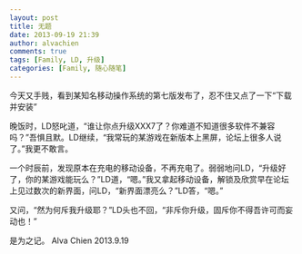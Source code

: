 ```yaml
---
layout: post
title: 无题
date: 2013-09-19 21:39
author: alvachien
comments: true
tags: [Family, LD, 升级]
categories: [Family, 随心随笔]
---
```

今天又手贱，看到某知名移动操作系统的第七版发布了，忍不住又点了一下“下载并安装”

晚饭时，LD怒叱道，“谁让你点升级XXX7了？你难道不知道很多软件不兼容吗？”吾惧且默。LD继续，“我常玩的某游戏在新版本上黑屏，论坛上很多人说了。”我更不敢言。

一个时辰前，发现原本在充电的移动设备，不再充电了。弱弱地问LD，“升级好了，你的某游戏能玩么？”LD道，“嗯。”我又拿起移动设备，解锁及欣赏早在论坛上见过数次的新界面，问LD，“新界面漂亮么？”LD答，“嗯。”

又问，“然为何斥我升级耶？”LD头也不回，“非斥你升级，固斥你不得吾许可而妄动也！”

是为之记。
Alva Chien
2013.9.19
